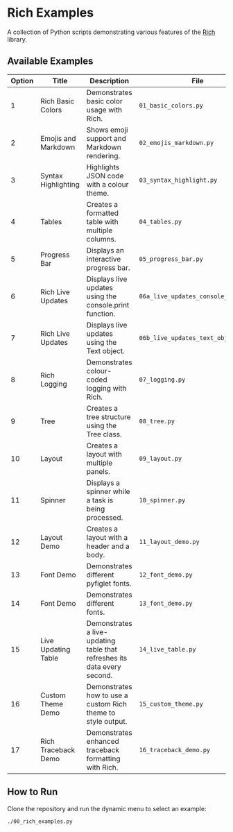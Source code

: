 # Rich Examples

A collection of Python scripts demonstrating various features of the [Rich](https://rich.readthedocs.io/) library.

## Available Examples

| Option | Title | Description | File |
|--------|-------|-------------|------|
| 1 | Rich Basic Colors | Demonstrates basic color usage with Rich. | `01_basic_colors.py` |
| 2 | Emojis and Markdown | Shows emoji support and Markdown rendering. | `02_emojis_markdown.py` |
| 3 | Syntax Highlighting | Highlights JSON code with a colour theme. | `03_syntax_highlight.py` |
| 4 | Tables | Creates a formatted table with multiple columns. | `04_tables.py` |
| 5 | Progress Bar | Displays an interactive progress bar. | `05_progress_bar.py` |
| 6 | Rich Live Updates | Displays live updates using the console.print function. | `06a_live_updates_console_print.py` |
| 7 | Rich Live Updates | Displays live updates using the Text object. | `06b_live_updates_text_object.py` |
| 8 | Rich Logging | Demonstrates colour-coded logging with Rich. | `07_logging.py` |
| 9 | Tree | Creates a tree structure using the Tree class. | `08_tree.py` |
| 10 | Layout | Creates a layout with multiple panels. | `09_layout.py` |
| 11 | Spinner | Displays a spinner while a task is being processed. | `10_spinner.py` |
| 12 | Layout Demo | Creates a layout with a header and a body. | `11_layout_demo.py` |
| 13 | Font Demo | Demonstrates different pyfiglet fonts. | `12_font_demo.py` |
| 14 | Font Demo | Demonstrates different fonts. | `13_font_demo.py` |
| 15 | Live Updating Table | Demonstrates a live-updating table that refreshes its data every second. | `14_live_table.py` |
| 16 | Custom Theme Demo | Demonstrates how to use a custom Rich theme to style output. | `15_custom_theme.py` |
| 17 | Rich Traceback Demo | Demonstrates enhanced traceback formatting with Rich. | `16_traceback_demo.py` |

## How to Run

Clone the repository and run the dynamic menu to select an example:

```
./00_rich_examples.py
```
